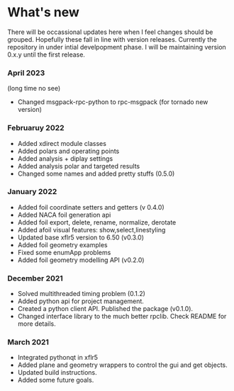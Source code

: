 # What's new
There will be occassional updates here when I feel changes should be grouped. Hopefully these fall in line with version releases.
Currently the repository in under intial develpopment phase. I will be maintaining version 0.x.y until the first release.

### April 2023 
(long time no see)
- Changed msgpack-rpc-python to rpc-msgpack (for tornado new version)

### Februaruy 2022 
- Added xdirect module classes
- Added polars and operating points
- Added analysis + diplay settings
- Added analysis polar and targeted results
- Changed some names and added pretty stuffs (0.5.0)

### January 2022
- Added foil coordinate setters and getters (v 0.4.0)
- Added NACA foil generation api 
- Added foil export, delete, rename, normalize, derotate  
- Added afoil visual features: show,select,linestyling
- Updated base xflr5 version to 6.50 (v0.3.0)
- Added foil geometry examples
- Fixed some enumApp problems
- Added foil geometry modelling API (v0.2.0)

### December 2021
- Solved multithreaded timing problem (0.1.2)
- Added python api for project management.
- Created a python client API. Published the package (v0.1.0).
- Changed interface library to the much better rpclib. Check README for more details.


### March 2021
- Integrated pythonqt in xflr5
- Added plane and geometry wrappers to control the gui and get objects.
- Updated build instructions.
- Added some future goals.